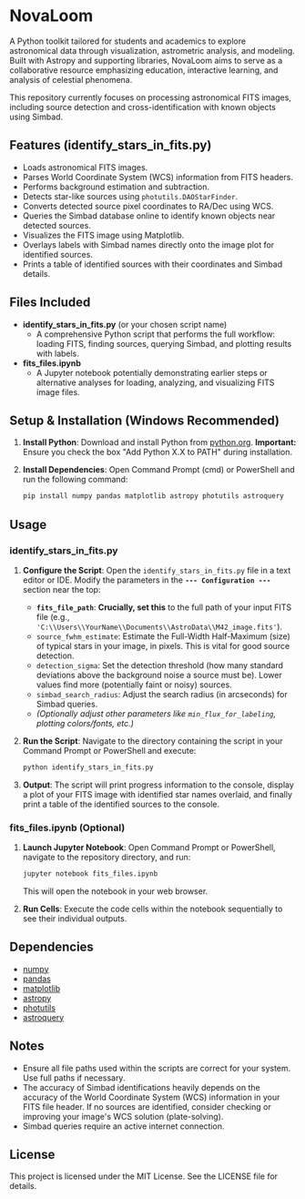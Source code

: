 # NovaLoom

A Python toolkit tailored for students and academics to explore astronomical data through visualization, astrometric analysis, and modeling. Built with Astropy and supporting libraries, NovaLoom aims to serve as a collaborative resource emphasizing education, interactive learning, and analysis of celestial phenomena.

This repository currently focuses on processing astronomical FITS images, including source detection and cross-identification with known objects using Simbad.

## Features (identify_stars_in_fits.py)

*   Loads astronomical FITS images.
*   Parses World Coordinate System (WCS) information from FITS headers.
*   Performs background estimation and subtraction.
*   Detects star-like sources using `photutils.DAOStarFinder`.
*   Converts detected source pixel coordinates to RA/Dec using WCS.
*   Queries the Simbad database online to identify known objects near detected sources.
*   Visualizes the FITS image using Matplotlib.
*   Overlays labels with Simbad names directly onto the image plot for identified sources.
*   Prints a table of identified sources with their coordinates and Simbad details.

## Files Included

*   **identify_stars_in_fits.py** (or your chosen script name)
    *   A comprehensive Python script that performs the full workflow: loading FITS, finding sources, querying Simbad, and plotting results with labels.
*   **fits_files.ipynb**
    *   A Jupyter notebook potentially demonstrating earlier steps or alternative analyses for loading, analyzing, and visualizing FITS image files.

## Setup & Installation (Windows Recommended)

1.  **Install Python**: Download and install Python from [python.org](https://www.python.org/downloads/windows/). **Important:** Ensure you check the box "Add Python X.X to PATH" during installation.

2.  **Install Dependencies**: Open Command Prompt (cmd) or PowerShell and run the following command:

    ```cmd
    pip install numpy pandas matplotlib astropy photutils astroquery
    ```

## Usage

### identify_stars_in_fits.py

1.  **Configure the Script**: Open the `identify_stars_in_fits.py` file in a text editor or IDE. Modify the parameters in the **`--- Configuration ---`** section near the top:
    *   **`fits_file_path`**: **Crucially, set this** to the full path of your input FITS file (e.g., `'C:\\Users\\YourName\\Documents\\AstroData\\M42_image.fits'`).
    *   `source_fwhm_estimate`: Estimate the Full-Width Half-Maximum (size) of typical stars in your image, in pixels. This is vital for good source detection.
    *   `detection_sigma`: Set the detection threshold (how many standard deviations above the background noise a source must be). Lower values find more (potentially faint or noisy) sources.
    *   `simbad_search_radius`: Adjust the search radius (in arcseconds) for Simbad queries.
    *   _(Optionally adjust other parameters like `min_flux_for_labeling`, plotting colors/fonts, etc.)_

2.  **Run the Script**: Navigate to the directory containing the script in your Command Prompt or PowerShell and execute:

    ```cmd
    python identify_stars_in_fits.py
    ```

3.  **Output**: The script will print progress information to the console, display a plot of your FITS image with identified star names overlaid, and finally print a table of the identified sources to the console.

### fits_files.ipynb (Optional)

1.  **Launch Jupyter Notebook**: Open Command Prompt or PowerShell, navigate to the repository directory, and run:

    ```cmd
    jupyter notebook fits_files.ipynb
    ```
    This will open the notebook in your web browser.

2.  **Run Cells**: Execute the code cells within the notebook sequentially to see their individual outputs.

## Dependencies

*   [numpy](https://numpy.org/)
*   [pandas](https://pandas.pydata.org/)
*   [matplotlib](https://matplotlib.org/)
*   [astropy](https://www.astropy.org/)
*   [photutils](https://photutils.readthedocs.io/)
*   [astroquery](https://astroquery.readthedocs.io/)

## Notes

*   Ensure all file paths used within the scripts are correct for your system. Use full paths if necessary.
*   The accuracy of Simbad identifications heavily depends on the accuracy of the World Coordinate System (WCS) information in your FITS file header. If no sources are identified, consider checking or improving your image's WCS solution (plate-solving).
*   Simbad queries require an active internet connection.

## License

This project is licensed under the MIT License. See the LICENSE file for details.